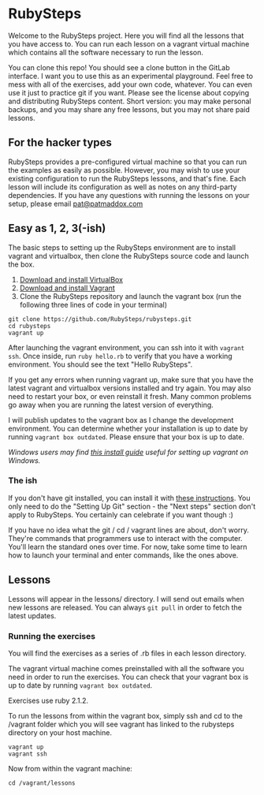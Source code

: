 # RubySteps

Welcome to the RubySteps project. Here you will find all the lessons that you
have access to. You can run each lesson on a vagrant virtual machine which contains all
the software necessary to run the lesson.

You can clone this repo! You should see a clone button in the GitLab
interface. I want you to use this as an experimental playground. Feel free to
mess with all of the exercises, add your own code, whatever. You can even use it
just to practice git if you want. Please see the license about copying and
distributing RubySteps content. Short version: you may make personal backups,
and you may share any free lessons, but you may not share paid lessons.

## For the hacker types

RubySteps provides a pre-configured virtual machine so that you can run the
examples as easily as possible. However, you may wish to use your existing
configuration to run the RubySteps lessons, and that's fine. Each lesson will
include its configuration as well as notes on any third-party dependencies. If
you have any questions with running the lessons on your setup, please email
pat@patmaddox.com

## Easy as 1, 2, 3(-ish)

The basic steps to setting up the RubySteps environment are to install vagrant
and virtualbox, then clone the RubySteps source code and launch the box.

1. [Download and install VirtualBox](https://www.virtualbox.org/wiki/Downloads)
2. [Download and install Vagrant](https://docs.vagrantup.com/v2/installation/index.html)
3. Clone the RubySteps repository and launch the vagrant box (run the following
three lines of code in your terminal)

```
git clone https://github.com/RubySteps/rubysteps.git
cd rubysteps
vagrant up
```

After launching the vagrant environment, you can ssh into it with `vagrant
ssh`. Once inside, run `ruby hello.rb` to verify that you have a working
environment. You should see the text "Hello RubySteps".

If you get any errors when running vagrant up, make sure that you have the
latest vagrant and virtualbox versions installed and try again. You may also
need to restart your box, or even reinstall it fresh. Many common problems go
away when you are running the latest version of everything.

I will publish updates to the vagrant box as I change the development
environment. You can determine whether your installation is up to date by
running `vagrant box outdated`. Please ensure that your box is up to date.

*Windows users may find [this install guide](https://bitbucket.org/kotp/rlo_core_course_ruby_students/wiki/WindowsInstall) useful for setting up vagrant on Windows.*

### The ish

If you don't have git installed, you can install it with
[these instructions](https://help.github.com/articles/set-up-git). You only need
to do the "Setting Up Git" section - the "Next steps" section don't apply to
RubySteps. You certainly can celebrate if you want though :)

If you have no idea what the git / cd / vagrant lines are about, don't
worry. They're commands that programmers use to interact with the
computer. You'll learn the standard ones over time. For now, take some time to
learn how to launch your terminal and enter commands, like the ones above.

## Lessons

Lessons will appear in the lessons/ directory. I will send out emails when new
lessons are released. You can always `git pull` in order to fetch the latest
updates.

### Running the exercises

You will find the exercises as a series of .rb files in each lesson directory.

The vagrant virtual machine comes preinstalled with all the software you need in
order to run the exercises. You can check that your vagrant box is up to date by
running `vagrant box outdated`.

Exercises use ruby 2.1.2.

To run the lessons from within the vagrant box, simply ssh and cd to the
/vagrant folder which you will see vagrant has linked to the rubysteps directory
on your host machine.

```
vagrant up
vagrant ssh
```

Now from within the vagrant machine:

```
cd /vagrant/lessons
```
